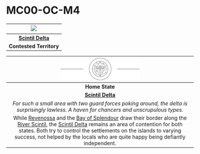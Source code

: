 # MC00-OC-M4

| <img src="../../images/blank.png" height="200" /> |
|:---:|
| **[Scintil Delta](../../places/rivers-lakes/scintil-delta.md)** |
| **Contested Territory** |

| <img src="../../images/card-icons/marsh-skimmers.png" height="60" /> |
|:---:|
| **Home State** |
| **[Scintil Delta](../../places/rivers-lakes/scintil-delta.md)** |
| *For such a small area with two guard forces poking around, the delta is surprisingly lawless. A haven for chancers and unscrupulous types.* |
| While [Revenossa](../../civilisations/nilsavnic-alliance/states/revenossa.md) and the [Bay of Splendour](../../civilisations/nilsavnic-alliance/states/bay-of-splendour.md) draw their border along the [River Scintil](../../places/rivers-lakes/river-scintil.md), the [Scintil Delta](../../places/rivers-lakes/scintil-delta.md) remains an area of contention for both states. Both try to control the settlements on the islands to varying success, not helped by the locals who are quite happy being defiantly independent. |
